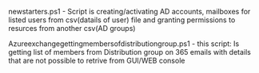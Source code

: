 newstarters.ps1 - Script is creating/activating AD accounts, mailboxes for listed users from csv(datails of user) file and granting permissions to resurces from another csv(AD groups)  
  
Azureexchangegettingmembersofdistributiongroup.ps1 - this script: Is getting list of members from Distribution group on 365 emails with details that are not possible to retrive from GUI/WEB console  

